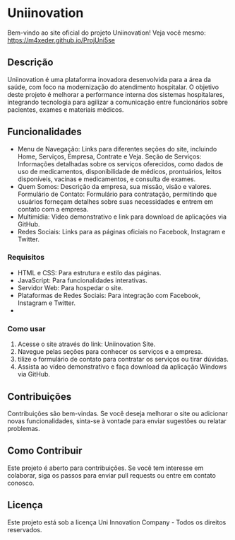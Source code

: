 # Uniinovation

Bem-vindo ao site oficial do projeto Uniinovation!
Veja você mesmo: https://m4xeder.github.io/ProjUni5se

## Descrição

Uniinovation é uma plataforma inovadora desenvolvida para a área da saúde, com foco na modernização do atendimento hospitalar. O objetivo deste projeto é melhorar a performance interna dos sistemas hospitalares, integrando tecnologia para agilizar a comunicação entre funcionários sobre pacientes, exames e materiais médicos.

## Funcionalidades

- Menu de Navegação: Links para diferentes seções do site, incluindo Home, Serviços, Empresa, Contrate e Veja.
Seção de Serviços: Informações detalhadas sobre os serviços oferecidos, como dados de uso de medicamentos, disponibilidade de médicos, prontuários, leitos disponíveis, vacinas e medicamentos, e consulta de exames.
- Quem Somos: Descrição da empresa, sua missão, visão e valores.
Formulário de Contato: Formulário para contratação, permitindo que usuários forneçam detalhes sobre suas necessidades e entrem em contato com a empresa.
- Multimídia: Vídeo demonstrativo e link para download de aplicações via GitHub.
- Redes Sociais: Links para as páginas oficiais no Facebook, Instagram e Twitter.
  
### Requisitos

- HTML e CSS: Para estrutura e estilo das páginas.
- JavaScript: Para funcionalidades interativas.
- Servidor Web: Para hospedar o site.
- Plataformas de Redes Sociais: Para integração com Facebook, Instagram e Twitter.
- 
### Como usar

1. Acesse o site através do link: Uniinovation Site.
2. Navegue pelas seções para conhecer os serviços e a empresa.
3. tilize o formulário de contato para contratar os serviços ou tirar dúvidas.
4. Assista ao vídeo demonstrativo e faça download da aplicação Windows via GitHub.

## Contribuições
Contribuições são bem-vindas. Se você deseja melhorar o site ou adicionar novas funcionalidades, sinta-se à vontade para enviar sugestões ou relatar problemas.

## Como Contribuir
Este projeto é aberto para contribuições. Se você tem interesse em colaborar, siga os passos para enviar pull requests ou entre em contato conosco.

## Licença
Este projeto está sob a licença Uni Innovation Company - Todos os direitos reservados.
